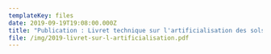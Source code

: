 ```yaml
---
templateKey: files
date: 2019-09-19T19:08:00.000Z
title: "Publication : Livret technique sur l'artificialisation des sols"
file: /img/2019-livret-sur-l-artificialisation.pdf
---
```

